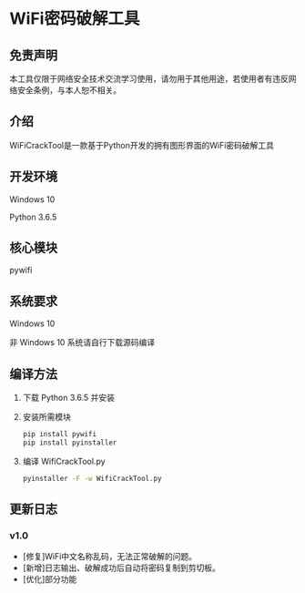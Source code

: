 # WiFi密码破解工具

## 免责声明
本工具仅限于网络安全技术交流学习使用，请勿用于其他用途，若使用者有违反网络安全条例，与本人恕不相关。

## 介绍

WiFiCrackTool是一款基于Python开发的拥有图形界面的WiFi密码破解工具

## 开发环境

Windows 10

Python 3.6.5

## 核心模块

pywifi

## 系统要求

Windows 10

非 Windows 10 系统请自行下载源码编译

## 编译方法

1. 下载 Python 3.6.5 并安装

2. 安装所需模块

   ```cmd
   pip install pywifi
   pip install pyinstaller
   ```

3. 编译 WifiCrackTool.py

   ```cmd
   pyinstaller -F -w WifiCrackTool.py
   ```

## 更新日志

### v1.0

- [修复]WiFi中文名称乱码，无法正常破解的问题。
- [新增]日志输出、破解成功后自动将密码复制到剪切板。
- [优化]部分功能

